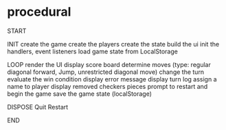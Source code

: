 # procedural

START

INIT
create the game
create the players
create the state
build the ui
init the handlers, event listeners
load game state from LocalStorage

LOOP
render the UI
display score board
determine moves (type: regular diagonal forward, Jump, unrestricted diagonal move)
change the turn
evaluate the win condition
display error message
display turn log
assign a name to player
display removed checkers pieces
prompt to restart and begin the game
save the game state (localStorage)

DISPOSE
Quit
Restart


END